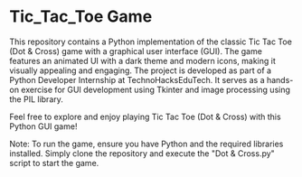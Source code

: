 # Tic_Tac_Toe Game
This repository contains a Python implementation of the classic Tic Tac Toe (Dot &amp; Cross) game with a graphical user interface (GUI). The game features an animated UI with a dark theme and modern icons, making it visually appealing and engaging.
The project is developed as part of a Python Developer Internship at TechnoHacksEduTech. It serves as a hands-on exercise for GUI development using Tkinter and image processing using the PIL library.

Feel free to explore and enjoy playing Tic Tac Toe (Dot & Cross) with this Python GUI game!

Note: To run the game, ensure you have Python and the required libraries installed. Simply clone the repository and execute the "Dot & Cross.py" script to start the game.

